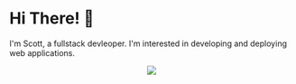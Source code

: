 # Hi There! 👋

I'm Scott, a fullstack devleoper. I'm interested in developing and deploying web applications.

<p align="center">
  <a href="https://skillicons.dev">
    <img src="https://skillicons.dev/icons?i=js,ts,java,spring,mongodb,nodejs,express,react,materialui,html,css,sass,tailwind,mysql,postgres,wordpress,git,figma,ps,linux,aws,docker,terraform" />
  </a>
</p>
